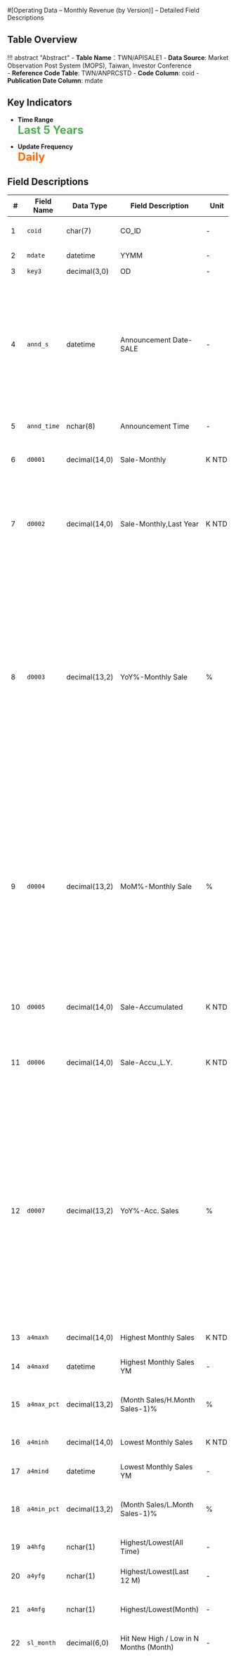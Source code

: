 #[Operating Data – Monthly Revenue (by Version)] – Detailed Field Descriptions


## Table Overview

!!! abstract "Abstract"
    - **Table Name**：TWN/APISALE1
    - **Data Source**: Market Observation Post System (MOPS), Taiwan, Investor Conference  
    - **Reference Code Table**: TWN/ANPRCSTD
    - **Code Column**: coid
    - **Publication Date Column**: mdate

## Key Indicators

<div class="grid cards grid-3" markdown>

- __Time Range__  
  **<span style="font-size: 1.8em; color: #4caf50;">Last 5 Years</span>**

- __Update Frequency__  
  **<span style="font-size: 1.8em; color: #ff6d00;">Daily</span>**

</div>



## Field Descriptions

| #  | Field Name     | Data Type       | Field Description                    | Unit      | Field Explanation     |
|----|----------------|------------------|--------------------------------------|-----------|--------------------------------------------------------------------------------------------------------------------|
| 1  | `coid`         | char(7)          | CO_ID                              | -         | Company code given by the exchange	  |
| 2  | `mdate`        | datetime         | YYMM             | -         | Year and month of data cutoff	|
| 3  | `key3`         | decimal(3,0)     | OD                     | -         | Serial No.	 |
| 4  | `annd_s`       | datetime         | Announcement Date-SALE           | -         | Revenue announcement date: The exchange requires companies above the public offering level to announance their self-assessed revenue by the 10th day of each month.	|
| 5  | `annd_time`    | nchar(8)         | Announcement Time	          | -         | Revenue announcement timing	|
| 6  | `d0001`        | decimal(14,0)    | Sale-Monthly	               | K NTD	        | The company's self-assessed monthly revenue	 |
| 7  | `d0002`        | decimal(14,0)    | Sale-Monthly,Last Year     | K NTD       | The company has disclosed the self-assessed monthly revenue for the same period last year for users' comparison. |
| 8  | `d0003`        | decimal(13,2)    | YoY%-Monthly Sale	       | %         | Monthly revenue growth rate for the same period last year (%)Since the company provides information on the same period the previous year when disclosing the current month's revenue for comparison, the calculation is based on the information on the same period last year announced by the company on the same day.[^1]	|
| 9  | `d0004`        | decimal(13,2)    | MoM%-Monthly Sale	                 | %         | This is the change in monthly revenue between the current month and the previous month.Since the company may revise its revenue from time to time, the prior month's revenue herein refers to the latest prior month's revenue released before the date of this announcement. [^2]|
| 10 | `d0005`        | decimal(14,0)    | Sale-Accumulated	           | K NTD        | Accumulated self-assessed revenue for the year 	|
| 11 | `d0006`        | decimal(14,0)    | Sale-Accu.,L.Y.	        | K NTD        | The company disclosed its cumulative net sales for the same period last year for comparison purposes.	  |
| 12 | `d0007`        | decimal(13,2)    | YoY%-Acc. Sales	   | %         |Accumulated revenue growth rate for the same period last year (%) Since the company provides information about the same period the previous year when disclosing the current month's revenue for comparison, the calculation is based on the information of the same period last year announced by the company on the same day.	[^3] |
| 13 | `a4maxh`       | decimal(14,0)    | Highest Monthly Sales	   | K NTD        | All-time high monthly revenue       |
| 14 | `a4maxd`       | datetime         | Highest Monthly Sales YM	    | -         | Year/month of all-time high revenue                                                                               |
| 15 | `a4max_pct`    | decimal(13,2)    | (Month Sales/H.Month Sales-1)%	         | %         | ((This month’s revenue ÷ Historical max revenue) × 100)-1                                                              |
| 16 | `a4minh`       | decimal(14,0)    | Lowest Monthly Sales	   | K NTD        | All-time low monthly revenue                                                                                      |
| 17 | `a4mind`       | datetime         | Lowest Monthly Sales YM	   | -         | Year/month of all-time low revenue                                                                                |
| 18 | `a4min_pct`    | decimal(13,2)    | 	(Month Sales/L.Month Sales-1)%    | %         | ((This month’s revenue ÷ Historical min revenue) × 100)-1                                                              |
| 19 | `a4hfg`        | nchar(1)         | Highest/Lowest(All Time)	  | -         | Whether it’s a historical high/low (H/L)                                                                               |
| 20 | `a4yfg`        | nchar(1)         | Highest/Lowest(Last 12 M)	       | -         | Whether it’s a 1-year high/low  (H/L)                                                                                     |
| 21 | `a4mfg`        | nchar(1)         | Highest/Lowest(Month)	| -         | Whether it’s a high/low for same month   (H/L)                                                                            |
| 22 | `sl_month`     | decimal(6,0)     | Hit New High / Low in N Months (Month)	      | -         | How many months hit a new high/low                                                                                |
| 23 | `t8107`        | decimal(14,0)    | Sale-Accu.,Last 12M	         | K NTD	     | The monthly revenue for the past 12 months is projected from the beginning of the month.Since the company may revise its revenue from time to time, the calculation is based on the latest revenue of the last 12 months released before the date of this announcement.|
| 24 | `t8111`        | decimal(14,0)    | Sale-Accu.,L.Y.12M	  | %         |The sum of monthly revenue for the last 12 months is calculated from the same month of the previous year.Since the company may occasionally revise revenue, the calculation is based on the latest revenue for the same month last year for the 12 months before this announcement. |
| 25 | `r18`          | decimal(13,2)    | YoY%-Acc. Sales L12M	  | %         | Growth rate of revenue for the last 12 months compared to the same period of last year.	[^4] |
| 26 | `t8133`        | decimal(14,0)    | Sale-Accu.,Last 3M	        | K NTD	 | Monthly revenues for the past three months are summarized from the beginning of the month they were generated.Since the company may revise its revenue from time to time, the calculation is based on the latest revenue of the last three months before the date of this announcement. |
| 27 | `t8134`        | decimal(14,0)    | Sale-Accu.,L.Y. 3M	   | K NTD	  | The sum of last year's monthly revenue over the previous three months is calculated from the same month of last year.Since the company may revise revenue from time to time, the calculation is based on the latest monthly revenue for the same period last year, released before the date of this announcement. |
| 28 | `r25`          | decimal(13,2)    | YoY%-Acc. Sales L 3M	 | %         | (Accumulated revenue for the last three months - Accumulated revenue for the last three months of the same period last year) / ABS (Accumulated revenue for the last three months of the same period last year) *100(%)		[^5]                      |
| 29 | `r26`          | decimal(13,2)    | MoM%-Acc. Sales L 3M	    | %         | (Cumulative revenue in the past 3 months - Cumulative revenue in the past 3 months last month) /ABS (Cumulative revenue in the past 3 months last month) *100(%)Last month's cumulative revenue for the last three months is calculated based on the latest last month's cumulative revenue for the previous three months before this announcement. [^6]      |
| 30 | `r26a`         | decimal(13,2)    | QoQ%-Acc. Sales L 3M	   | %         | The rate of change in cumulative revenue for the last three months compared to the cumulative revenue for the last three months before the date of this announcement is used to calculate the rate of change for a single moving quarter.Since the company may revise its revenue from time to time, the cumulative revenue for the last three months before this announcement is based on the latest cumulative revenue for the last three months before the announcement date. [^7]    |
| 31 | `d0025`        | decimal(14,0)    | Outstanding Shares    | K shares |The number of common shares outstanding at the end of the year.  |
| 32 | `d0026`        | decimal(11,2)    | Sale/Per Month	    | NTD        | Monthly Revenue / Shares Outstanding	[^8]    |
| 33 | `d0027`        | decimal(11,2)    | Sale/Share-Accu.	  | NTD        | Cumulative Revenue / Outstanding Shares	[^9]    |
| 34 | `r19`          | decimal(11,2)    | Sale/Share-Accu.L12M	  | NTD        | Cumulative Revenue  for the Last 12 Months / Outstanding Shares	[^10]     |
| 35 | `r27`          | decimal(11,2)    | Sale/Share-Accu.L 3M	  | NTD        | Cumulative Revenue for the Last 3 Months / Outstanding Shares	[^11]    |
| 36 | `diff_rmk`     | nchar(300)       | Remark                          | -         | This information has been provided since 2013/01 and is mainly derived from explaining the reasons for the change in revenue from the Market Observation Post System [Monthly Revenue].	|



[^1]:([Sale-Monthly] - [Sale-Monthly,Last Year]) / ABS[Sale-Monthly,Last Year] *100(%)
[^2]:([Sale-Monthly] - [Latest prior month's Sale-Monthly]) / ABS[Latest prior month's Sale-Monthly] *100(%)
[^3]:([Sale-Accumulated] - [Sale-Accu.,L.Y.]) / ABS[Sale-Accu.,L.Y.] *100(%)
[^4]:([Sale-Accu.,Last 12M] - [Sale-Accu.,L.Y.12M]) / ABS[Sale-Accu.,L.Y.12M] *100(%)
[^5]:([Sale-Accu.,Last 3M] - [Sale-Accu.,L.Y.3M]) / ABS[Sale-Accu.,L.Y.3M] *100(%)
[^6]:([Sale-Accu.,Last 3M] - [Last month's Sale-Accu.,Last 3M]) / ABS[Last month's Sale-Accu.,Last 3M] *100(%)
[^7]:([Sale-Accu.,Last 3M] - [Last 3 months ago Sale-Accu.,Last 3M]) / ABS[Last 3 months ago Sale-Accu.,Last 3M] *100(%)
[^8]:[Sale-Monthly] / [Outstanding Shares]
[^9]:[Sale-Accumulated] / [Outstanding Shares]
[^10]:[Sale-Accu.,Last 12M] / [Outstanding Shares]
[^11]:[Sale-Accu.,Last 3M] / [Outstanding Shares]




## API Request Examples

!!! example "Examples"

    === "REST"
    
        ```http
        GET https://api.tej.com.tw/api/datatables/TWN/APISALE1.json?api_key=<YOURAPIKEY>
        ```
    
    === "Python"
    
        ```python
        import tejapi
        tejapi.ApiConfig.api_key = "YOURAPIKEY"
        data = tejapi.get('TWN/APISALE1')
        ```
    
    === "R"
    
        ```r
        library("Tejapi")
        Tejapi.api_key("YOURAPIKEY")
        yourdata<- Tejapi('TWN/APISALE1')
        ```
    
    === "C#"
    
        ```csharp
        using Tejapi;
        var client = new TejClient("<YOURAPIKEY>");
        var result = await client.GetAsync("TWN/APISALE1");
        ```
    
    === "vb.net"
    
        ```vbnet
        Imports Tejapi
        Dim client As TejClient = New TejClient("<YOURAPIKEY>")
        Dim result As DataTable = Await client.GetAsync("TWN/APISALE1")
        ```



